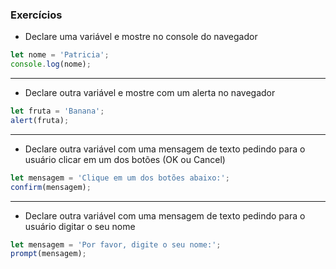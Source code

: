 ### Exercícios

* Declare uma variável e mostre no console do navegador

```js
let nome = 'Patricia';
console.log(nome);
```

***

* Declare outra variável e mostre com um alerta no navegador

```js
let fruta = 'Banana';
alert(fruta);
```

***

* Declare outra variável com uma mensagem de texto pedindo para o usuário clicar em um dos botões (OK ou Cancel)

```js
let mensagem = 'Clique em um dos botões abaixo:';
confirm(mensagem);
```

***

* Declare outra variável com uma mensagem de texto pedindo para o usuário digitar o seu nome

```js
let mensagem = 'Por favor, digite o seu nome:';
prompt(mensagem);
```
